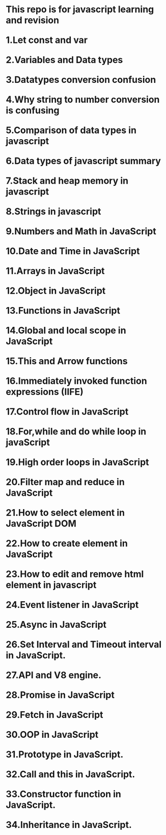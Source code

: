 <h1>This repo is for javascript learning and revision
<p>1.Let const and var
<p>2.Variables and Data types
<p>3.Datatypes conversion confusion
<p>4.Why string to number conversion is confusing
<p>5.Comparison of data types in javascript
<p>6.Data types of javascript summary
<p>7.Stack and heap memory in javascript
<p>8.Strings in javascript
<p>9.Numbers and Math in JavaScript
<p>10.Date and Time in JavaScript
<p>11.Arrays in JavaScript
<p>12.Object in JavaScript
<p>13.Functions in JavaScript
<p>14.Global and local scope in JavaScript
<p>15.This and Arrow functions
<p>16.Immediately invoked function expressions (IIFE)
<p>17.Control flow in JavaScript
<p>18.For,while and do while loop in javaScript
<p>19.High order loops in JavaScript
<p>20.Filter map and reduce in JavaScript
<p>21.How to select element in JavaScript DOM
<p>22.How to create element in JavaScript
<p>23.How to edit and remove html element in javascript
<p>24.Event listener in JavaScript
<p>25.Async in JavaScript
<p>26.Set Interval and Timeout interval in JavaScript.
<p>27.API and V8 engine.
<p>28.Promise in JavaScript
<p>29.Fetch in JavaScript
<p>30.OOP in JavaScript
<p>31.Prototype in JavaScript.
<p>32.Call and this in JavaScript.
<p>33.Constructor function in JavaScript.
<p>34.Inheritance in JavaScript.